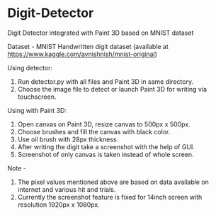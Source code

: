 # Digit-Detector
Digit Detector integrated with Paint 3D based on MNIST dataset

Dataset - MNIST Handwritten digit dataset (available at https://www.kaggle.com/avnishnish/mnist-original)


Using detector:
1. Run detector.py with all files and Paint 3D in same directory.
2. Choose the image file to detect or launch Paint 3D for writing via touchscreen.


Using with Paint 3D:
1. Open canvas on Paint 3D, resize canvas to 500px x 500px.
2. Choose brushes and fill the canvas with black color.
3. Use oil brush with 28px thickness.
4. After writing the digit take a screenshot with the help of GUI.
5. Screenshot of only canvas is taken instead of whole screen.


Note - 
1. The pixel values mentioned above are based on data available on internet and various hit and trials.
2. Currently the screenshot feature is fixed for 14inch screen with resolution 1920px x 1080px.
